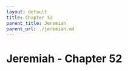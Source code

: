 ```yaml
---
layout: default
title: Chapter 52
parent_title: Jeremiah
parent_url: ./jeremiah.md
---
```


# Jeremiah - Chapter 52
